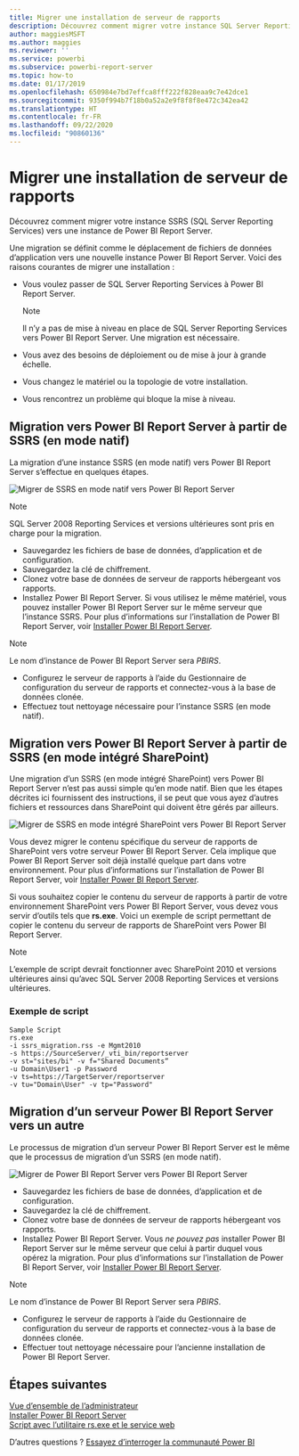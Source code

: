 ```yaml
---
title: Migrer une installation de serveur de rapports
description: Découvrez comment migrer votre instance SQL Server Reporting Services vers une instance de Power BI Report Server.
author: maggiesMSFT
ms.author: maggies
ms.reviewer: ''
ms.service: powerbi
ms.subservice: powerbi-report-server
ms.topic: how-to
ms.date: 01/17/2019
ms.openlocfilehash: 650984e7bd7effca8fff222f828eaa9c7e42dce1
ms.sourcegitcommit: 9350f994b7f18b0a52a2e9f8f8f8e472c342ea42
ms.translationtype: HT
ms.contentlocale: fr-FR
ms.lasthandoff: 09/22/2020
ms.locfileid: "90860136"
---
```

# <a name="migrate-a-report-server-installation"></a>Migrer une installation de serveur de rapports

Découvrez comment migrer votre instance SSRS (SQL Server Reporting Services) vers une instance de Power BI Report Server.

Une migration se définit comme le déplacement de fichiers de données d’application vers une nouvelle instance Power BI Report Server. Voici des raisons courantes de migrer une installation :

* Vous voulez passer de SQL Server Reporting Services à Power BI Report Server.
  
  > [!NOTE]
  > Il n’y a pas de mise à niveau en place de SQL Server Reporting Services vers Power BI Report Server. Une migration est nécessaire.

* Vous avez des besoins de déploiement ou de mise à jour à grande échelle.
* Vous changez le matériel ou la topologie de votre installation.
* Vous rencontrez un problème qui bloque la mise à niveau.

## <a name="migrating-to-power-bi-report-server-from-ssrs-native-mode"></a>Migration vers Power BI Report Server à partir de SSRS (en mode natif)

La migration d’une instance SSRS (en mode natif) vers Power BI Report Server s’effectue en quelques étapes.

![Migrer de SSRS en mode natif vers Power BI Report Server](media/migrate-report-server/migrate-from-ssrs-native.png "Migrer de SSRS en mode natif vers Power BI Report Server")

> [!NOTE]
> SQL Server 2008 Reporting Services et versions ultérieures sont pris en charge pour la migration.

* Sauvegardez les fichiers de base de données, d’application et de configuration.
* Sauvegardez la clé de chiffrement.
* Clonez votre base de données de serveur de rapports hébergeant vos rapports.
* Installez Power BI Report Server. Si vous utilisez le même matériel, vous pouvez installer Power BI Report Server sur le même serveur que l’instance SSRS. Pour plus d’informations sur l’installation de Power BI Report Server, voir [Installer Power BI Report Server](install-report-server.md).

> [!NOTE]
> Le nom d’instance de Power BI Report Server sera *PBIRS*.

* Configurez le serveur de rapports à l’aide du Gestionnaire de configuration du serveur de rapports et connectez-vous à la base de données clonée.
* Effectuez tout nettoyage nécessaire pour l’instance SSRS (en mode natif).

## <a name="migration-to-power-bi-report-server-from-ssrs-sharepoint-integrated-mode"></a>Migration vers Power BI Report Server à partir de SSRS (en mode intégré SharePoint)

Une migration d’un SSRS (en mode intégré SharePoint) vers Power BI Report Server n’est pas aussi simple qu’en mode natif. Bien que les étapes décrites ici fournissent des instructions, il se peut que vous ayez d’autres fichiers et ressources dans SharePoint qui doivent être gérés par ailleurs.

![Migrer de SSRS en mode intégré SharePoint vers Power BI Report Server](media/migrate-report-server/migrate-from-ssrs-sharepoint.png "Migrer de SSRS en mode intégré SharePoint vers Power BI Report Server")

Vous devez migrer le contenu spécifique du serveur de rapports de SharePoint vers votre serveur Power BI Report Server. Cela implique que Power BI Report Server soit déjà installé quelque part dans votre environnement. Pour plus d’informations sur l’installation de Power BI Report Server, voir [Installer Power BI Report Server](install-report-server.md).

Si vous souhaitez copier le contenu du serveur de rapports à partir de votre environnement SharePoint vers Power BI Report Server, vous devez vous servir d’outils tels que **rs.exe**. Voici un exemple de script permettant de copier le contenu du serveur de rapports de SharePoint vers Power BI Report Server.

> [!NOTE]
> L’exemple de script devrait fonctionner avec SharePoint 2010 et versions ultérieures ainsi qu’avec SQL Server 2008 Reporting Services et versions ultérieures.

### <a name="sample-script"></a>Exemple de script

```
Sample Script
rs.exe
-i ssrs_migration.rss -e Mgmt2010
-s https://SourceServer/_vti_bin/reportserver
-v st="sites/bi" -v f="Shared Documents“
-u Domain\User1 -p Password
-v ts=https://TargetServer/reportserver
-v tu="Domain\User" -v tp="Password"
```

## <a name="migrating-from-one-power-bi-report-server-to-another"></a>Migration d’un serveur Power BI Report Server vers un autre

Le processus de migration d’un serveur Power BI Report Server est le même que le processus de migration d’un SSRS (en mode natif).

![Migrer de Power BI Report Server vers Power BI Report Server](media/migrate-report-server/migrate-from-pbirs.png "Migrer de Power BI Report Server vers Power BI Report Server")

* Sauvegardez les fichiers de base de données, d’application et de configuration.
* Sauvegardez la clé de chiffrement.
* Clonez votre base de données de serveur de rapports hébergeant vos rapports.
* Installez Power BI Report Server. Vous *ne pouvez pas* installer Power BI Report Server sur le même serveur que celui à partir duquel vous opérez la migration. Pour plus d’informations sur l’installation de Power BI Report Server, voir [Installer Power BI Report Server](install-report-server.md).

> [!NOTE]
> Le nom d’instance de Power BI Report Server sera *PBIRS*.

* Configurez le serveur de rapports à l’aide du Gestionnaire de configuration du serveur de rapports et connectez-vous à la base de données clonée.
* Effectuer tout nettoyage nécessaire pour l’ancienne installation de Power BI Report Server.

## <a name="next-steps"></a>Étapes suivantes

[Vue d’ensemble de l’administrateur](admin-handbook-overview.md)  
[Installer Power BI Report Server](install-report-server.md)  
[Script avec l’utilitaire rs.exe et le service web](/sql/reporting-services/tools/script-with-the-rs-exe-utility-and-the-web-service)

D’autres questions ? [Essayez d’interroger la communauté Power BI](https://community.powerbi.com/)